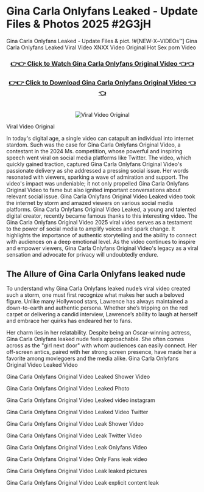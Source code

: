 # Gina Carla Onlyfans Leaked - Update Files & Photos 2025 #2G3jH

Gina Carla Onlyfans Leaked - Update Files & pict. !#[NEW-X~VIDEOs™] Gina Carla Onlyfans Leaked Viral Video XNXX Video Original Hot Sex porn Video
<br>
<div align="center">
<h3><a href="https://links2leaks.com?utm_source=ginacarla&utm_medium=gitlong" rel="nofollow">👉👉 Click to Watch Gina Carla Onlyfans Original Video 👈👈</a></h3>
<h3><a href="https://links2leaks.com?utm_source=ginacarla&utm_medium=gitlong" rel="nofollow">👉👉 Click to Download Gina Carla Onlyfans Original Video 👈👈</a></h3>
<br>
<a href="https://links2leaks.com?utm_source=ginacarla&utm_medium=gitlong" rel="nofollow"><img src="https://i.ibb.co/Gkj2r4b/banner.png" alt="Viral Video Original" style="max-width: 100%; display: inline-block;" data-target="animated-image.originalImage"></a>
</div>

Viral Video Original

In today's digital age, a single video can catapult an individual into internet stardom. Such was the case for Gina Carla Onlyfans Original Video, a contestant in the 2024 Ms. competition, whose powerful and inspiring speech went viral on social media platforms like Twitter.
The video, which quickly gained traction, captured Gina Carla Onlyfans Original Video's passionate delivery as she addressed a pressing social issue. Her words resonated with viewers, sparking a wave of admiration and support. The video's impact was undeniable; it not only propelled Gina Carla Onlyfans Original Video to fame but also ignited important conversations about relevant social issue.
Gina Carla Onlyfans Original Video Leaked video took the internet by storm and amazed viewers on various social media platforms. Gina Carla Onlyfans Original Video Leaked, a young and talented digital creator, recently became famous thanks to this interesting video.
The Gina Carla Onlyfans Original Video 2025 viral video serves as a testament to the power of social media to amplify voices and spark change. It highlights the importance of authentic storytelling and the ability to connect with audiences on a deep emotional level. As the video continues to inspire and empower viewers, Gina Carla Onlyfans Original Video's legacy as a viral sensation and advocate for privacy will undoubtedly endure.

<h2>The Allure of Gina Carla Onlyfans leaked nude</h2>


To understand why Gina Carla Onlyfans leaked nude’s viral video created such a storm, one must first recognize what makes her such a beloved figure. Unlike many Hollywood stars, Lawrence has always maintained a down-to-earth and authentic persona. Whether she’s tripping on the red carpet or delivering a candid interview, Lawrence’s ability to laugh at herself and embrace her quirks has endeared her to fans.

Her charm lies in her relatability. Despite being an Oscar-winning actress, Gina Carla Onlyfans leaked nude feels approachable. She often comes across as the "girl next door" with whom audiences can easily connect. Her off-screen antics, paired with her strong screen presence, have made her a favorite among moviegoers and the media alike.
Gina Carla Onlyfans Original Video Leaked Video

Gina Carla Onlyfans Original Video Leaked Shower Video

Gina Carla Onlyfans Original Video Leaked Photo

Gina Carla Onlyfans Original Video Leaked video instagram

Gina Carla Onlyfans Original Video Leaked Video Twitter

Gina Carla Onlyfans Original Video Leak Shower Video

Gina Carla Onlyfans Original Video Leak Twitter Video

Gina Carla Onlyfans Original Video Leak Onlyfans Video

Gina Carla Onlyfans Original Video Only Fans leak video

Gina Carla Onlyfans Original Video Leak leaked pictures

Gina Carla Onlyfans Original Video Leak explicit content leak